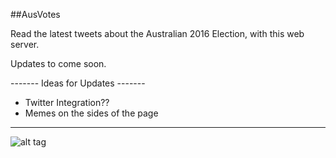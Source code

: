 #\#AusVotes

Read the latest tweets about the Australian 2016 Election, with this web server.

Updates to come soon.

------- Ideas for Updates -------

- Twitter Integration??
- Memes on the sides of the page

---------------------------------

![alt tag](https://s-media-cache-ak0.pinimg.com/236x/bf/5e/7f/bf5e7f29333dfc6d12c10f47dfa27118.jpg)
